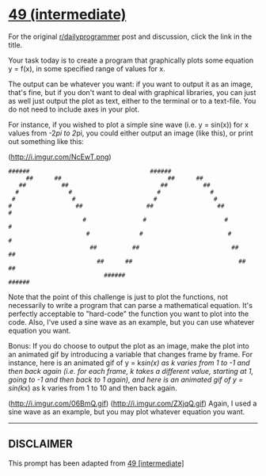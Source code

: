 # [49 (intermediate)](https://www.reddit.com/r/dailyprogrammer/comments/tb2h3/572012_challenge_49_intermediate/)

For the original [r/dailyprogrammer](https://www.reddit.com/r/dailyprogrammer/) post and discussion, click the link in the title.

Your task today is to create a program that graphically plots some equation y = f(x), in some specified range of values for x. 

The output can be whatever you want: if you want to output it as an image, that's fine, but if you don't want to deal with graphical libraries, you can just as well just output the plot as text, either to the terminal or to a text-file. You do not need to include axes in your plot.

For instance, if you wished to plot a simple sine wave (i.e. y = sin(x)) for x values from -2*pi to 2*pi, you could either output an image (like this), or print out something like this:

(http://i.imgur.com/NcEwT.png)

```
######                                  ######                           
     ##      ##                              ##      ##                         
   ##          ##                          ##          ##                       
  #              #                        #              #                      
 #                #                      #                #                     
#                  ##                  ##                  ##                  #
                     #                #                      #                # 
                      #              #                        #              #  
                       ##          ##                          ##          ##   
                         ##      ##                              ##      ##     
                           ######                                  ######
```
Note that the point of this challenge is just to plot the functions, not necessarily to write a program that can parse a mathematical equation. It's perfectly acceptable to "hard-code" the function you want to plot into the code. Also, I've used a sine wave as an example, but you can use whatever equation you want. 

Bonus: If you do choose to output the plot as an image, make the plot into an animated gif by introducing a variable that changes frame by frame. For instance, here is an animated gif of y = k*sin(x) as k varies from 1 to -1 and then back again (i.e. for each frame, k takes a different value, starting at 1, going to -1 and then back to 1 again), and here is an animated gif of y = sin(k*x) as k varies from 1 to 10 and then back again. 

(http://i.imgur.com/06BmQ.gif)
(http://i.imgur.com/ZXjqQ.gif)
Again, I used a sine wave as an example, but you may plot whatever equation you want. 


----
## **DISCLAIMER**
This prompt has been adapted from [49 [intermediate]](https://www.reddit.com/r/dailyprogrammer/comments/tb2h3/572012_challenge_49_intermediate/
)
